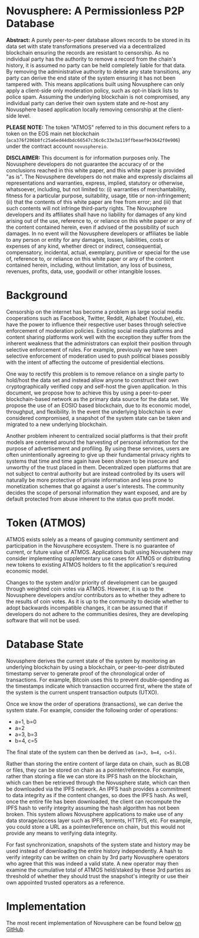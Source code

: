 # Novusphere: A Permissionless P2P Database**Abstract:** A purely peer-to-peer database allows records to be stored in its data set with state transformations preserved via a decentralized blockchain ensuring the records are resistant to censorship. As no individual party has the authority to remove a record from the chain's history, it is assumed no party can be held completely liable for that data. By removing the administrative authority to delete any state transitions, any party can derive the end state of the system ensuring it has not been tampered with. This means applications built using Novusphere can only apply a client-side only moderation policy, such as opt-in black lists to police spam. Assuming the underlying blockchain is not compromised, any individual party can derive their own system state and re-host any Novusphere based application locally removing censorship at the client-side level.**PLEASE NOTE:** The token "ATMOS" referred to in this document refers to a token on the EOS main net blockchain (`aca376f206b8fc25a6ed44dbdc66547c36c6c33e3a119ffbeaef943642f0e906`) under the contract account `novusphereio`.**DISCLAIMER:** This document is for information purposes only. The Novusphere developers do not guarantee the accuracy of or the conclusions reached in this white paper, and this white paper is provided "as is". The Novusphere developers do not make and expressly disclaims all representations and warranties, express, implied, statutory or otherwise, whatsoever, including, but not limited to: (i) warranties of merchantability, fitness for a particular purpose, suitability, usage, title or non-infringement; (ii) that the contents of this white paper are free from error; and (iii) that such contents will not infringe third-party rights. The Novusphere developers and its affiliates shall have no liability for damages of any kind arising out of the use, reference to, or reliance on this white paper or any of the content contained herein, even if advised of the possibility of such damages. In no event will the Novusphere developers or affiliates be liable to any person or entity for any damages, losses, liabilities, costs or expenses of any kind, whether direct or indirect, consequential, compensatory, incidental, actual, exemplary, punitive or special for the use of, reference to, or reliance on this white paper or any of the content contained herein, including, without limitation, any loss of business, revenues, profits, data, use, goodwill or other intangible losses.# BackgroundCensorship on the internet has become a problem as large social media cooperations such as Facebook, Twitter, Reddit, Alphabet (Youtube), etc. have the power to influence their respective user bases through selective enforcement of moderation policies. Existing social media platforms and content sharing platforms work well with the exception they suffer from the inherent weakness that the administrators can exploit their position through selective enforcement of rules. For example, previously we have seen selective enforcement of moderation used to push political biases possibly with the intent of affecting the outcome of presidential elections.One way to rectify this problem is to remove reliance on a single party to hold/host the data set and instead allow anyone to construct their own cryptographically verified copy and self-host the given application. In this document, we propose how to achieve this by using a peer-to-peer blockchain-based network as the primary data source for the data set. We propose the use of an EOSIO based blockchain, due to its economic model, throughput, and flexibility. In the event the underlying blockchain is ever considered compromised, a snapshot of the system state can be taken and migrated to a new underlying blockchain.Another problem inherent to centralized social platforms is that their profit models are centered around the harvesting of personal information for the purpose of advertisement and profiling. By using these services, users are often unintentionally agreeing to give up their fundamental privacy rights to systems that time and time again have been shown to be insecure and unworthy of the trust placed in them. Decentralized open platforms that are not subject to central authority but are instead controlled by its users will naturally be more protective of private information and less prone to monetization schemes that go against a user's interests. The community decides the scope of personal information they want exposed, and are by default protected from abuse inherent to the status quo profit model.# Token (ATMOS)ATMOS exists solely as a means of gauging community sentiment and participation in the Novusphere ecosystem. There is no guarantee of current, or future value of ATMOS. Applications built using Novusphere may consider implementing supplementary use cases for ATMOS or distributing new tokens to existing ATMOS holders to fit the application's required economic model.Changes to the system and/or priority of development can be gauged through weighted coin votes via  ATMOS. However, it is up to the Novusphere developers and/or contributors as to whether they adhere to the results of coin votes. As it is up to the community to decide whether to adopt backwards incompatible changes, it can be assumed that if developers do not adhere to the communities desires, they are developing software that will not be used.# Database StateNovusphere derives the current state of the system by monitoring an underlying blockchain by using a blockchain, or peer-to-peer distributed timestamp server to generate proof of the chronological order of transactions. For example, Bitcoin uses this to prevent double-spending as the timestamps indicate which transaction occurred first, where the state of the system is the current unspent transaction outputs (UTXO).Once we know the order of operations (transactions), we can derive the system state. For example, consider the following order of operations:- a=1, b=0- a=2- a=3, b=3- b=4, c=5The final state of the system can then be derived as `(a=3, b=4, c=5)`.Rather than storing the entire content of large data on chain, such as BLOB or files, they can be stored on chain as a pointer/reference. For example, rather than storing a file we can store its IPFS hash on the blockchain, which can then be retrieved through the Novusphere state, which can then be downloaded via the IPFS network. An IPFS hash provides a commitment to data integrity as if the content changes, so does the IPFS hash. As well, once the entire file has been downloaded, the client can recompute the IPFS hash to verify integrity assuming the hash algorithm has not been broken. This system allows Novusphere applications to make use of any data storage/access layer such as IPFS, torrents, HTTP/S, etc. For example, you could store a URL as a pointer/reference on chain, but this would not provide any means to verifying data integrity.For fast synchronization, snapshots of the system state and history may be used instead of downloading the entire history independently. A hash to verify integrity can be written on chain by 3rd party Novusphere operators who agree that this was indeed a valid state. A new operator may then examine the cumulative total of ATMOS held/staked by these 3rd parties as threshold of whether they should trust the snapshot's integrity or use their own appointed trusted operators as a reference.# ImplementationThe most recent implementation of Novusphere can be found below [on GitHub](https://github.com/Novusphere/nsdb).